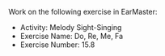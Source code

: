 Work on the following exercise in EarMaster:
- Activity: Melody Sight-Singing
- Exercise Name: Do, Re, Me, Fa
- Exercise Number: 15.8
